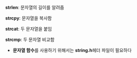 <b>strlen</b>: 문자열의 길이를 알려줌 

<b>strcpy</b>: 문자열을 복사함

<b>strcat</b>: 두 문자열을 붙임

<b>strcmp</b>: 두 문자열 비교함

* <b>문자열 함수</b>를 사용하기 위해서는 <b>string.h</b>헤더 파일이 필요하다
